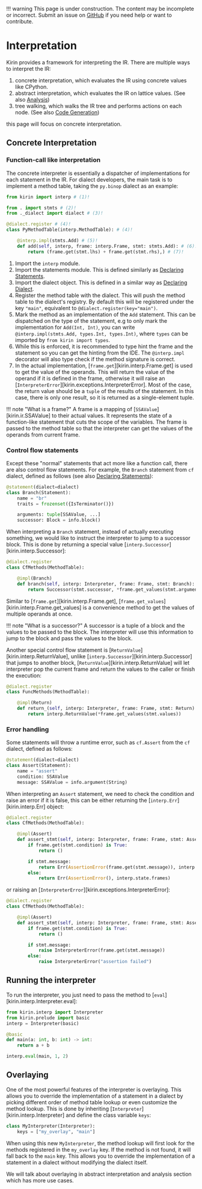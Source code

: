 !!! warning
    This page is under construction. The content may be incomplete or incorrect. Submit an issue
    on [GitHub](https://github.com/QuEraComputing/kirin/issues/new) if you need help or want to
    contribute.

# Interpretation

Kirin provides a framework for interpreting the IR. There are multiple ways to interpret the IR:

1. concrete interpretation, which evaluates the IR using concrete values like CPython.
2. abstract interpretation, which evaluates the IR on lattice values. (See also [Analysis](/analysis))
3. tree walking, which walks the IR tree and performs actions on each node. (See also [Code Generation](/codegen))

this page will focus on concrete interpretation.

## Concrete Interpretation

### Function-call like interpretation

The concrete interpreter is essentially a dispatcher of implementations for each statement in the IR. For dialect developers, the main task is to implement a method table, taking the `py.binop` dialect as an example:

```python
from kirin import interp # (1)!

from . import stmts # (2)!
from ._dialect import dialect # (3)!

@dialect.register # (4)!
class PyMethodTable(interp.MethodTable): # (4)!

    @interp.impl(stmts.Add) # (5)!
    def add(self, interp, frame: interp.Frame, stmt: stmts.Add): # (6)!
        return (frame.get(stmt.lhs) + frame.get(stmt.rhs),) # (7)!
```

1. Import the `interp` module.
2. Import the statements module. This is defined similarly as [Declaring Statements](/def/#defining-a-statement).
3. Import the dialect object. This is defined in a similar way as [Declaring Dialect](/def/#dialect).
4. Register the method table with the dialect. This will push the method table to the dialect's registry. By default this will be registered under the key `"main"`, equivalent to `@dialect.register(key="main")`.
5. Mark the method as an implementation of the `Add` statement. This can be dispatched on the type of the statement, e.g to only mark the implementation for `Add(Int, Int)`, you can write `@interp.impl(stmts.Add, types.Int, types.Int)`, where `types` can be imported by `from kirin import types`.
6. While this is enforced, it is recommended to type hint the frame and the statement so you can get the hinting from the IDE. The `@interp.impl` decorator will also type check if the method signature is correct.
7. In the actual implementation, [`frame.get`][kirin.interp.Frame.get] is used to get the value of the operands. This will return the value of the operand if it is defined in the frame, otherwise it will raise an [`InterpreterError`][kirin.exceptions.InterpreterError]. Most of the case, the return value should be a `tuple` of the results of the statement. In this case, there is only one result, so it is returned as a single-element tuple.

!!! note "What is a frame?"
    A frame is a mapping of [`SSAValue`][kirin.ir.SSAValue] to their actual values. It represents the state of a function-like statement that cuts the scope of the variables. The frame is passed to the method table so that the interpreter can get the values of the operands from current frame.

### Control flow statements

Except these "normal" statements that act more like a function call, there are also control flow statements. For example, the `Branch` statement from `cf` dialect, defined as follows (see also [Declaring Statements](/def/#defining-a-statement)):

```python
@statement(dialect=dialect)
class Branch(Statement):
    name = "br"
    traits = frozenset({IsTerminator()})

    arguments: tuple[SSAValue, ...]
    successor: Block = info.block()
```

When interpreting a `Branch` statement, instead of actually executing something, we would like to instruct
the interpreter to jump to a successor block. This is done by returning a special value [`interp.Successor`][kirin.interp.Successor]:

```python
@dialect.register
class CfMethods(MethodTable):

    @impl(Branch)
    def branch(self, interp: Interpreter, frame: Frame, stmt: Branch):
        return Successor(stmt.successor, *frame.get_values(stmt.arguments))
```

Similar to [`frame.get`][kirin.interp.Frame.get], [`frame.get_values`][kirin.interp.Frame.get_values] is a convenience method to get the values of multiple operands at once.

!!! note "What is a successor?"
    A successor is a tuple of a block and the values to be passed to the block. The interpreter will use this information to jump to the block and pass the values to the block.

Another special control flow statement is [`ReturnValue`][kirin.interp.ReturnValue], unlike [`interp.Successor`][kirin.interp.Successor] that jumps to another block, [`ReturnValue`][kirin.interp.ReturnValue] will let interpreter pop the current frame and return the values to the caller or finish the execution:

```python
@dialect.register
class FuncMethods(MethodTable):

    @impl(Return)
    def return_(self, interp: Interpreter, frame: Frame, stmt: Return):
        return interp.ReturnValue(*frame.get_values(stmt.values))
```

### Error handling

Some statements will throw a runtime error, such as `cf.Assert` from the `cf` dialect, defined as follows:

```python
@statement(dialect=dialect)
class Assert(Statement):
    name = "assert"
    condition: SSAValue
    message: SSAValue = info.argument(String)
```

When interpreting an `Assert` statement, we need to check the condition and raise an error if it is false, this can be either returning the [`interp.Err`][kirin.interp.Err] object:

```python
@dialect.register
class CfMethods(MethodTable):

    @impl(Assert)
    def assert_stmt(self, interp: Interpreter, frame: Frame, stmt: Assert):
        if frame.get(stmt.condition) is True:
            return ()

        if stmt.message:
            return Err(AssertionError(frame.get(stmt.message)), interp.state.frames)
        else:
            return Err(AssertionError(), interp.state.frames)
```

or raising an [`InterpreterError`][kirin.exceptions.InterpreterError]:

```python
@dialect.register
class CfMethods(MethodTable):

    @impl(Assert)
    def assert_stmt(self, interp: Interpreter, frame: Frame, stmt: Assert):
        if frame.get(stmt.condition) is True:
            return ()

        if stmt.message:
            raise InterpreterError(frame.get(stmt.message))
        else:
            raise InterpreterError("assertion failed")
```

## Running the interpreter

To run the interpreter, you just need to pass the method to [`eval`][kirin.interp.Interpreter.eval]:

```python
from kirin.interp import Interpreter
from kirin.prelude import basic
interp = Interpreter(basic)

@basic
def main(a: int, b: int) -> int:
    return a + b

interp.eval(main, 1, 2)
```

## Overlaying

One of the most powerful features of the interpreter is overlaying. This allows you to override the implementation of a statement in a dialect by picking different order of method table lookup or even customize the method lookup. This is done by inheriting [`Interpreter`][kirin.interp.Interpreter] and define the class variable `keys`:

```python
class MyInterpreter(Interpreter):
    keys = ["my_overlay", "main"]
```

When using this new `MyInterpreter`, the method lookup will first look for the methods registered in the `my_overlay` key. If the method is not found, it will fall back to the `main` key. This allows you to override the implementation of a statement in a dialect without modifying the dialect itself.

We will talk about overlaying in abstract interpretation and analysis section which has more use cases.

